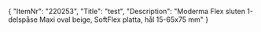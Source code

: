 {
  "ItemNr": "220253",
  "Title": "test",
  "Description": "Moderma Flex sluten 1-delspåse Maxi oval beige, SoftFlex platta, hål 15-65x75 mm"
}